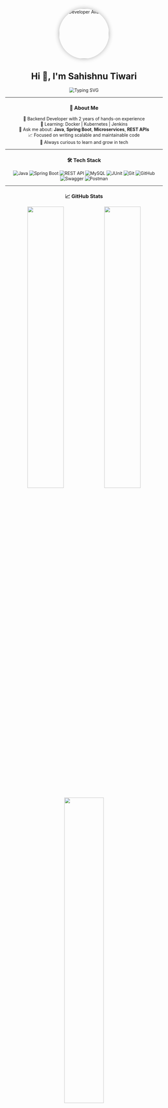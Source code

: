 <!-- Centered content wrapper -->
<p align="center">
  <!-- Animated Avatar -->
  <img src="https://media.giphy.com/media/qgQUggAC3Pfv687qPC/giphy.gif" 
       alt="Developer Avatar" 
       width="160" 
       height="160" 
       style="border-radius: 50%; object-fit: cover; box-shadow: 0 0 15px rgba(0,0,0,0.3);" />
</p>

<h1 align="center">Hi 👋, I'm <strong>Sahishnu Tiwari</strong></h1>

<p align="center">
  <img src="https://readme-typing-svg.herokuapp.com?font=Fira+Code&duration=2500&pause=1000&color=00BFFF&center=true&vCenter=true&width=435&lines=Backend+Developer;Java+%7C+Spring+Boot+%7C+REST+APIs+%7C+MySQL;Lifelong+Learner+%7C+Problem+Solver" alt="Typing SVG" />
</p>

---

<div align="center" style="max-width: 750px; margin: auto;">

### 🚀 About Me

🔧 Backend Developer with 2 years of hands-on experience  
🌱 Learning: Docker | Kubernetes | Jenkins  
💬 Ask me about: **Java**, **Spring Boot**, **Microservices**, **REST APIs**  
📈 Focused on writing scalable and maintainable code  
🎯 Always curious to learn and grow in tech

---

### 🛠️ Tech Stack

<p align="center">
  <img alt="Java" src="https://img.shields.io/badge/Java-007396?style=for-the-badge&logo=java&logoColor=white" />
  <img alt="Spring Boot" src="https://img.shields.io/badge/Spring_Boot-6DB33F?style=for-the-badge&logo=spring-boot" />
  <img alt="REST API" src="https://img.shields.io/badge/REST_API-FF6F00?style=for-the-badge&logo=rest&logoColor=white" />
  <img alt="MySQL" src="https://img.shields.io/badge/MySQL-005C84?style=for-the-badge&logo=mysql&logoColor=white" />
  <img alt="JUnit" src="https://img.shields.io/badge/JUnit-25A162?style=for-the-badge&logo=java&logoColor=white" />
  <img alt="Git" src="https://img.shields.io/badge/Git-F05032?style=for-the-badge&logo=git&logoColor=white" />
  <img alt="GitHub" src="https://img.shields.io/badge/GitHub-181717?style=for-the-badge&logo=github&logoColor=white" />
  <img alt="Swagger" src="https://img.shields.io/badge/Swagger-85EA2D?style=for-the-badge&logo=swagger&logoColor=black" />
  <img alt="Postman" src="https://img.shields.io/badge/Postman-FF6C37?style=for-the-badge&logo=postman&logoColor=white" />
</p>

---

### 📈 GitHub Stats

<p align="center">
  <img src="https://github-readme-stats.vercel.app/api?username=SahishnuTiwari88&show_icons=true&theme=tokyonight&hide_border=true&custom_title=Sahishnu's%20GitHub%20Stats" width="48%" />
  <img src="https://github-readme-streak-stats.herokuapp.com?user=SahishnuTiwari88&theme=tokyonight&hide_border=true" width="48%" />
</p>

<p align="center">
  <img src="https://github-readme-stats.vercel.app/api/top-langs/?username=SahishnuTiwari88&theme=tokyonight&hide_border=true&layout=compact" width="50%" />
</p>

---

### 📫 Let's Connect

<p align="center">
  <a href="https://www.linkedin.com/in/sahishnu-tiwari" target="_blank">
    <img alt="LinkedIn" src="https://img.shields.io/badge/LinkedIn-0077B5?style=for-the-badge&logo=linkedin&logoColor=white" />
  </a>
  &nbsp;
  <a href="https://github.com/SahishnuTiwari88" target="_blank">
    <img alt="GitHub" src="https://img.shields.io/badge/GitHub-181717?style=for-the-badge&logo=github&logoColor=white" />
  </a>
</p>

---

<p align="center" style="font-size: 12px; color: gray;">🚀 Built with passion & purpose by <strong>Sahishnu Tiwari</strong></p>
</div>
